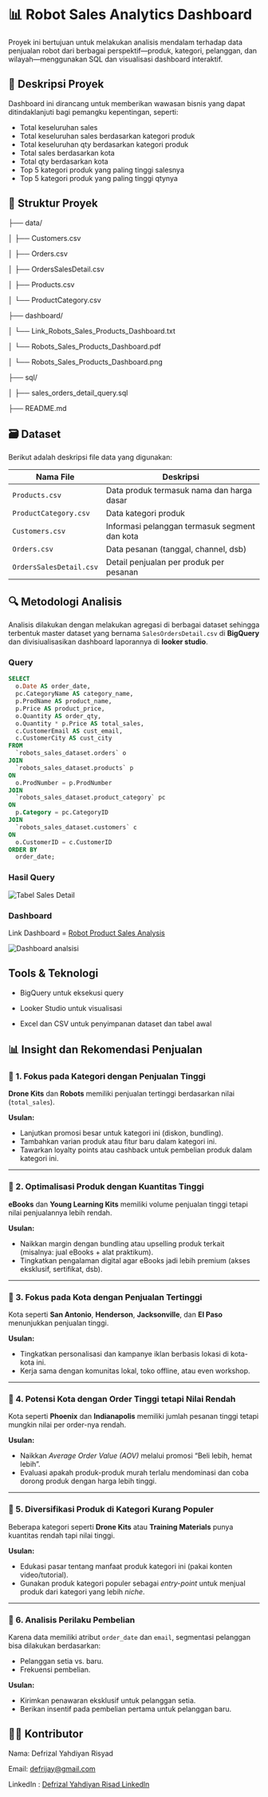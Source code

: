 # 📊 Robot Sales Analytics Dashboard

Proyek ini bertujuan untuk melakukan analisis mendalam terhadap data penjualan robot dari berbagai perspektif—produk, kategori, pelanggan, dan wilayah—menggunakan SQL dan visualisasi dashboard interaktif.

## 🧾 Deskripsi Proyek

Dashboard ini dirancang untuk memberikan wawasan bisnis yang dapat ditindaklanjuti bagi pemangku kepentingan, seperti:

- Total keseluruhan sales
- Total keseluruhan sales berdasarkan kategori produk
- Total keseluruhan qty berdasarkan kategori produk
- Total sales berdasarkan kota 
- Total qty berdasarkan kota
- Top 5 kategori produk yang paling tinggi salesnya
- Top 5 kategori produk yang paling tinggi qtynya

## 📂 Struktur Proyek

├── data/

│ ├── Customers.csv

│ ├── Orders.csv

│ ├── OrdersSalesDetail.csv

│ ├── Products.csv

│ └── ProductCategory.csv

├── dashboard/

│ └── Link_Robots_Sales_Products_Dashboard.txt

│ └── Robots_Sales_Products_Dashboard.pdf

│ └── Robots_Sales_Products_Dashboard.png

├── sql/

│ ├── sales_orders_detail_query.sql

├── README.md


## 🗃️ Dataset

Berikut adalah deskripsi file data yang digunakan:

| Nama File               | Deskripsi                                      |
|------------------------|-----------------------------------------------|
| `Products.csv`         | Data produk termasuk nama dan harga dasar     |
| `ProductCategory.csv`  | Data kategori produk                          |
| `Customers.csv`        | Informasi pelanggan termasuk segment dan kota |
| `Orders.csv`           | Data pesanan (tanggal, channel, dsb)         |
| `OrdersSalesDetail.csv` | Detail penjualan per produk per pesanan     |

## 🔍 Metodologi Analisis

Analisis dilakukan dengan melakukan agregasi di berbagai dataset sehingga terbentuk master dataset yang bernama `SalesOrdersDetail.csv` di **BigQuery** dan divisiualisasikan dashboard laporannya di **looker studio**.

### Query

```sql
SELECT
  o.Date AS order_date,
  pc.CategoryName AS category_name,
  p.ProdName AS product_name,
  p.Price AS product_price,
  o.Quantity AS order_qty,
  o.Quantity * p.Price AS total_sales,
  c.CustomerEmail AS cust_email,
  c.CustomerCity AS cust_city
FROM
  `robots_sales_dataset.orders` o
JOIN
  `robots_sales_dataset.products` p
ON
  o.ProdNumber = p.ProdNumber
JOIN
  `robots_sales_dataset.product_category` pc
ON
  p.Category = pc.CategoryID
JOIN
  `robots_sales_dataset.customers` c
ON
  o.CustomerID = c.CustomerID
ORDER BY
  order_date;
```

### Hasil Query
![Tabel Sales Detail](assets/sales_detail_dataset.png)

### Dashboard

Link Dashboard = [Robot Product Sales Analysis](https://lookerstudio.google.com/reportinge3c0fe6d-7698-4d39-9d90-b74eaa64965a)

![Dashboard analsisi](dashboard/Robots_Sales_Products_Dashboard.png)

## Tools & Teknologi
- BigQuery untuk eksekusi query

- Looker Studio untuk visualisasi

- Excel dan CSV untuk penyimpanan dataset dan tabel awal

## 📊 Insight dan Rekomendasi Penjualan

### 📌 1. Fokus pada Kategori dengan Penjualan Tinggi
**Drone Kits** dan **Robots** memiliki penjualan tertinggi berdasarkan nilai (`total_sales`).

**Usulan:**
- Lanjutkan promosi besar untuk kategori ini (diskon, bundling).
- Tambahkan varian produk atau fitur baru dalam kategori ini.
- Tawarkan loyalty points atau cashback untuk pembelian produk dalam kategori ini.

---

### 📌 2. Optimalisasi Produk dengan Kuantitas Tinggi
**eBooks** dan **Young Learning Kits** memiliki volume penjualan tinggi tetapi nilai penjualannya lebih rendah.

**Usulan:**
- Naikkan margin dengan bundling atau upselling produk terkait (misalnya: jual eBooks + alat praktikum).
- Tingkatkan pengalaman digital agar eBooks jadi lebih premium (akses eksklusif, sertifikat, dsb).

---

### 📌 3. Fokus pada Kota dengan Penjualan Tertinggi
Kota seperti **San Antonio**, **Henderson**, **Jacksonville**, dan **El Paso** menunjukkan penjualan tinggi.

**Usulan:**
- Tingkatkan personalisasi dan kampanye iklan berbasis lokasi di kota-kota ini.
- Kerja sama dengan komunitas lokal, toko offline, atau even workshop.

---

### 📌 4. Potensi Kota dengan Order Tinggi tetapi Nilai Rendah
Kota seperti **Phoenix** dan **Indianapolis** memiliki jumlah pesanan tinggi tetapi mungkin nilai per order-nya rendah.

**Usulan:**
- Naikkan *Average Order Value (AOV)* melalui promosi “Beli lebih, hemat lebih”.
- Evaluasi apakah produk-produk murah terlalu mendominasi dan coba dorong produk dengan harga lebih tinggi.

---

### 📌 5. Diversifikasi Produk di Kategori Kurang Populer
Beberapa kategori seperti **Drone Kits** atau **Training Materials** punya kuantitas rendah tapi nilai tinggi.

**Usulan:**
- Edukasi pasar tentang manfaat produk kategori ini (pakai konten video/tutorial).
- Gunakan produk kategori populer sebagai *entry-point* untuk menjual produk dari kategori yang lebih *niche*.

---

### 📌 6. Analisis Perilaku Pembelian
Karena data memiliki atribut `order_date` dan `email`, segmentasi pelanggan bisa dilakukan berdasarkan:

- Pelanggan setia vs. baru.
- Frekuensi pembelian.

**Usulan:**
- Kirimkan penawaran eksklusif untuk pelanggan setia.
- Berikan insentif pada pembelian pertama untuk pelanggan baru.


## 🙋‍♂️ Kontributor
Nama: Defrizal Yahdiyan Risyad

Email: defrijay@gmail.com

LinkedIn : [Defrizal Yahdiyan Risad Linkedln](https://www.linkedin.com/in/defrizal-yahdiyan-risyad-221327209/)
